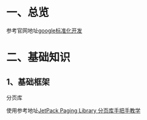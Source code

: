 # 一、总览
参考官网地址[google标准化开发](https://developer.android.com/jetpack?hl=zh-cn)
# 二、基础知识
## 1、基础框架
  分页库
  
  使用参考地址[JetPack Paging Library 分页库手把手教学](http://littlecurl.xyz:8080/articles/2020/01/12/1578831362377.html)
